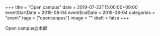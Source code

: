 +++
title =  "Open campus"
date = 2019-07-23T15:00:00+09:00
eventStartDate = 2019-08-04
eventEndDate = 2019-08-04
categories = "event"
tags = ["opencanpus"]
image = ""
draft = false
+++


Open campus@本郷

